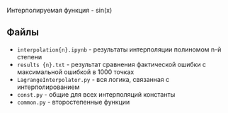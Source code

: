 Интерполируемая функция - sin(x)

## Файлы

* `interpolation{n}.ipynb` - результаты интерполяции полиномом n-й степени
* `results {n}.txt` - результат сравнения фактической ошибки с максимальной ошибкой в 1000 точках
* `LagrangeInterpolator.py` - вся логика, связанная с интерполированием
* `const.py` - общие для всех интерполяций константы
* `common.py` - второстепенные функции
